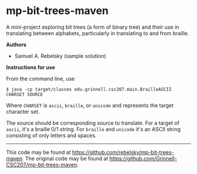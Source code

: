 # mp-bit-trees-maven

A mini-project exploring bit trees (a form of binary tree) and their use in translating between alphabets, particularly in translating to and from braille.

**Authors**

* Samuel A. Rebelsky (sample solution)

**Instructions for use**

From the command line, use

    $ java -cp target/classes edu.grinnell.csc207.main.BrailleASCII CHARSET SOURCE

Where `CHARSET` is `ascii`, `braille`, or `unicode` and represents the target character set.

The source should be corresponding source to translate. For a target of `ascii`, it's a braille 0/1 string. For `braille` and `unicode` it's an ASCII string consisting of only letters and spaces.

---

This code may be found at <https://github.com/rebelsky/mp-bit-trees-maven>. The original code may be found at <https://github.com/Grinnell-CSC207/mp-bit-trees-maven>.
